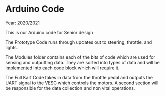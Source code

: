 # Arduino Code

Year: 2020/2021

This is our Arduino code for Senior design

The Prototype Code runs through updates out to steering, throttle, and lights.

The Modules folder contains each of the bits of code which are used for sensing and outputting data.
  They are sorted into types of data and will be implemented into each code block which will require it. 
  
The Full Kart Code takes in data from the throttle pedal and outputs the UART signal to the VESC which controls the motors.
  A second section will be responsible for the data collection and non vital operations.

